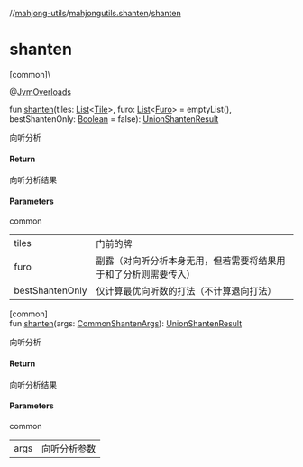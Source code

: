//[mahjong-utils](../../index.md)/[mahjongutils.shanten](index.md)/[shanten](shanten.md)

# shanten

[common]\

@[JvmOverloads](https://kotlinlang.org/api/latest/jvm/stdlib/kotlin.jvm/-jvm-overloads/index.html)

fun [shanten](shanten.md)(tiles: [List](https://kotlinlang.org/api/latest/jvm/stdlib/kotlin.collections/-list/index.html)&lt;[Tile](../mahjongutils.models/-tile/index.md)&gt;, furo: [List](https://kotlinlang.org/api/latest/jvm/stdlib/kotlin.collections/-list/index.html)&lt;[Furo](../mahjongutils.models/-furo/index.md)&gt; = emptyList(), bestShantenOnly: [Boolean](https://kotlinlang.org/api/latest/jvm/stdlib/kotlin/-boolean/index.html) = false): [UnionShantenResult](-union-shanten-result/index.md)

向听分析

#### Return

向听分析结果

#### Parameters

common

| | |
|---|---|
| tiles | 门前的牌 |
| furo | 副露（对向听分析本身无用，但若需要将结果用于和了分析则需要传入） |
| bestShantenOnly | 仅计算最优向听数的打法（不计算退向打法） |

[common]\
fun [shanten](shanten.md)(args: [CommonShantenArgs](-common-shanten-args/index.md)): [UnionShantenResult](-union-shanten-result/index.md)

向听分析

#### Return

向听分析结果

#### Parameters

common

| | |
|---|---|
| args | 向听分析参数 |
